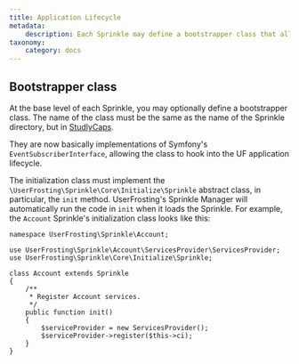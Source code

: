 ```yaml
---
title: Application Lifecycle
metadata:
    description: Each Sprinkle may define a bootstrapper class that allows it to hook into various stages of the UserFrosting application lifecycle.
taxonomy:
    category: docs
---
```


## Bootstrapper class

At the base level of each Sprinkle, you may optionally define a bootstrapper class.  The name of the class must be the same as the name of the Sprinkle directory, but in [StudlyCaps](https://laravel.com/api/5.2/Illuminate/Support/Str.html#method_studly).

They are now basically implementations of Symfony's `EventSubscriberInterface`, allowing the class to hook into the UF application lifecycle.

The initialization class must implement the `\UserFrosting\Sprinkle\Core\Initialize\Sprinkle` abstract class, in particular, the `init` method.  UserFrosting's Sprinkle Manager will automatically run the code in `init` when it loads the Sprinkle.   For example, the `Account` Sprinkle's initialization class looks like this:

```
namespace UserFrosting\Sprinkle\Account;

use UserFrosting\Sprinkle\Account\ServicesProvider\ServicesProvider;
use UserFrosting\Sprinkle\Core\Initialize\Sprinkle;

class Account extends Sprinkle
{
    /**
     * Register Account services.
     */
    public function init()
    {
        $serviceProvider = new ServicesProvider();
        $serviceProvider->register($this->ci);
    }
}
```


